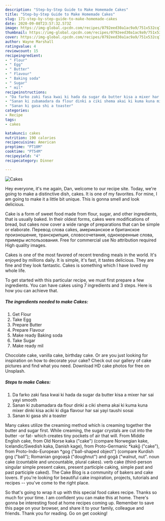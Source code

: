 ```yaml
---
description: "Step-by-Step Guide to Make Homemade Cakes"
title: "Step-by-Step Guide to Make Homemade Cakes"
slug: 171-step-by-step-guide-to-make-homemade-cakes
date: 2020-09-08T23:57:32.573Z
image: https://img-global.cpcdn.com/recipes/0792eed30a1ac9a9/751x532cq70/cakes-recipe-main-photo.jpg
thumbnail: https://img-global.cpcdn.com/recipes/0792eed30a1ac9a9/751x532cq70/cakes-recipe-main-photo.jpg
cover: https://img-global.cpcdn.com/recipes/0792eed30a1ac9a9/751x532cq70/cakes-recipe-main-photo.jpg
author: Wayne Marshall
ratingvalue: 4
reviewcount: 15
recipeingredient:
- " Flour"
- " Egg"
- " Butter"
- " Flavour"
- " Baking soda"
- " Sugar"
- " mil"
recipeinstructions:
- "Da farko zaki fasa kwai ki hada da sugar da butter kisa a mixer har sai yayi smooth"
- "Sanan ki zubamadara da flour dinki a ciki shema akai ki kuma kuna mixer dinki kisa aciki ki diga flavour har sai yayi taushi sosai"
- "Sanan ki gasa shi a toaster"
categories:
- Recipe
tags:
- cakes

katakunci: cakes 
nutrition: 190 calories
recipecuisine: American
preptime: "PT10M"
cooktime: "PT54M"
recipeyield: "4"
recipecategory: Dinner

---
```



![Cakes](https://img-global.cpcdn.com/recipes/0792eed30a1ac9a9/751x532cq70/cakes-recipe-main-photo.jpg)

Hey everyone, it's me again, Dan, welcome to our recipe site. Today, we're going to make a distinctive dish, cakes. It is one of my favorites. For mine, I am going to make it a little bit unique. This is gonna smell and look delicious.

Cake is a form of sweet food made from flour, sugar, and other ingredients, that is usually baked. In their oldest forms, cakes were modifications of bread, but cakes now cover a wide range of preparations that can be simple or elaborate. Перевод слова cakes, американское и британское произношение, транскрипция, словосочетания, однокоренные слова, примеры использования. Free for commercial use No attribution required High quality images.

Cakes is one of the most favored of recent trending meals in the world. It's enjoyed by millions daily. It is simple, it's fast, it tastes delicious. They are fine and they look fantastic. Cakes is something which I have loved my whole life.


To get started with this particular recipe, we must first prepare a few ingredients. You can have cakes using 7 ingredients and 3 steps. Here is how you can achieve that.

<!--inarticleads1-->

##### The ingredients needed to make Cakes:

1. Get  Flour
1. Take  Egg
1. Prepare  Butter
1. Prepare  Flavour
1. Make ready  Baking soda
1. Take  Sugar
1. Make ready  mil


Chocolate cake, vanilla cake, birthday cake. Or are you just looking for inspiration on how to decorate your cake? Check out our gallery of cake pictures and find what you need. Download HD cake photos for free on Unsplash. 

<!--inarticleads2-->

##### Steps to make Cakes:

1. Da farko zaki fasa kwai ki hada da sugar da butter kisa a mixer har sai yayi smooth
1. Sanan ki zubamadara da flour dinki a ciki shema akai ki kuma kuna mixer dinki kisa aciki ki diga flavour har sai yayi taushi sosai
1. Sanan ki gasa shi a toaster


Many cakes utilize the creaming method which is creaming together the butter and sugar first. While creaming, the sugar crystals are cut into the butter -or fat- which creates tiny pockets of air that will. From Middle English cake, from Old Norse kaka (&#34;cake&#34;) (compare Norwegian kake, Icelandic/Swedish kaka, Danish kage), from Proto-Germanic *kakǭ (&#34;cake&#34;), from Proto-Indo-European *gog (&#34;ball-shaped object&#34;) (compare Kurdish gog (&#34;ball&#34;); Romanian gogoașă (&#34;doughnut&#34;) and gogă (&#34;walnut, nut&#34;. noun cake (countable and uncountable, plural cakes). verb cake (third-person singular simple present cakes, present participle caking, simple past and past participle caked). The Cake Blog is a community of bakers and cake lovers. If you&#39;re looking for beautiful cake inspiration, projects, tutorials and recipes -- you&#39;ve come to the right place. 

So that's going to wrap it up with this special food cakes recipe. Thanks so much for your time. I am confident you can make this at home. There's gonna be interesting food at home recipes coming up. Remember to save this page on your browser, and share it to your family, colleague and friends. Thank you for reading. Go on get cooking!
